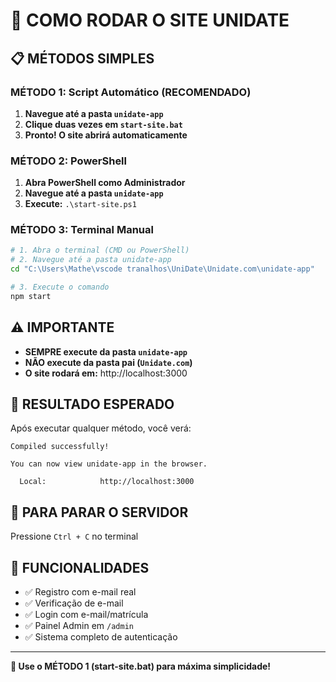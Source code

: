 # 🚀 COMO RODAR O SITE UNIDATE

## 📋 MÉTODOS SIMPLES

### **MÉTODO 1: Script Automático (RECOMENDADO)**
1. **Navegue até a pasta `unidate-app`**
2. **Clique duas vezes em `start-site.bat`**
3. **Pronto! O site abrirá automaticamente**

### **MÉTODO 2: PowerShell**
1. **Abra PowerShell como Administrador**
2. **Navegue até a pasta `unidate-app`**
3. **Execute:** `.\start-site.ps1`

### **MÉTODO 3: Terminal Manual**
```bash
# 1. Abra o terminal (CMD ou PowerShell)
# 2. Navegue até a pasta unidate-app
cd "C:\Users\Mathe\vscode tranalhos\UniDate\Unidate.com\unidate-app"

# 3. Execute o comando
npm start
```

## ⚠️ IMPORTANTE

- **SEMPRE execute da pasta `unidate-app`**
- **NÃO execute da pasta pai (`Unidate.com`)**
- **O site rodará em:** http://localhost:3000

## 🎯 RESULTADO ESPERADO

Após executar qualquer método, você verá:
```
Compiled successfully!

You can now view unidate-app in the browser.

  Local:            http://localhost:3000
```

## 🛑 PARA PARAR O SERVIDOR

Pressione `Ctrl + C` no terminal

## 📱 FUNCIONALIDADES

- ✅ Registro com e-mail real
- ✅ Verificação de e-mail
- ✅ Login com e-mail/matrícula
- ✅ Painel Admin em `/admin`
- ✅ Sistema completo de autenticação

---

**🎉 Use o MÉTODO 1 (start-site.bat) para máxima simplicidade!**
